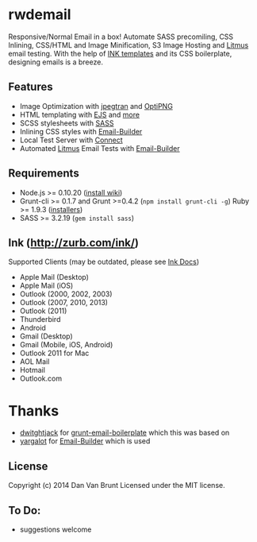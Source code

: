 # rwdemail
Responsive/Normal Email in a box! Automate SASS precomiling, CSS Inlining, CSS/HTML and Image Minification, S3 Image Hosting and [Litmus](https://litmus.com) email testing. With the help of [INK templates](http://zurb.com/ink/docs.php) and its CSS boilerplate, designing emails is a breeze.

## Features
* Image Optimization with [jpegtran](http://jpegclub.org/jpegtran/) and [OptiPNG](http://optipng.sourceforge.net/)
* HTML templating with [EJS](https://github.com/visionmedia/ejs) and [more](https://github.com/dwightjack/grunt-ejs-render)
* SCSS stylesheets with [SASS](http://sass-lang.com/)
* Inlining CSS styles with [Email-Builder](https://github.com/yargalot/Email-Builder)
* Local Test Server with [Connect]()
* Automated [Litmus](https://litmus.com) Email Tests with [Email-Builder](https://github.com/yargalot/Email-Builder)

## Requirements
* Node.js >= 0.10.20 ([install wiki](https://github.com/joyent/node/wiki/Installing-Node.js-via-package-manager))
* Grunt-cli >= 0.1.7 and Grunt >=0.4.2 (`npm install grunt-cli -g`)
 Ruby >= 1.9.3 ([installers](http://www.ruby-lang.org/en/downloads/))
* SASS >= 3.2.19 (`gem install sass`)

## Ink (http://zurb.com/ink/)
Supported Clients (may be outdated, please see [Ink Docs](http://zurb.com/ink/docs.php#compatibility))
* Apple Mail (Desktop)
* Apple Mail (iOS)
* Outlook (2000, 2002, 2003)
* Outlook (2007, 2010, 2013)
* Outlook (2011)
* Thunderbird
* Android
* Gmail (Desktop)
* Gmail (Mobile, iOS, Android)
* Outlook 2011 for Mac
* AOL Mail
* Hotmail
* Outlook.com

# Thanks
- [dwitghtjack](https://github.com/dwightjack) for [grunt-email-boilerplate](https://github.com/dwightjack/grunt-email-boilerplate/blob/master/README.md) which this was based on
- [yargalot](https://github.com/yargalot) for [Email-Builder](https://github.com/yargalot/Email-Builder) which is used

## License
Copyright (c) 2014 Dan Van Brunt Licensed under the MIT license.

## To Do:
- suggestions welcome



